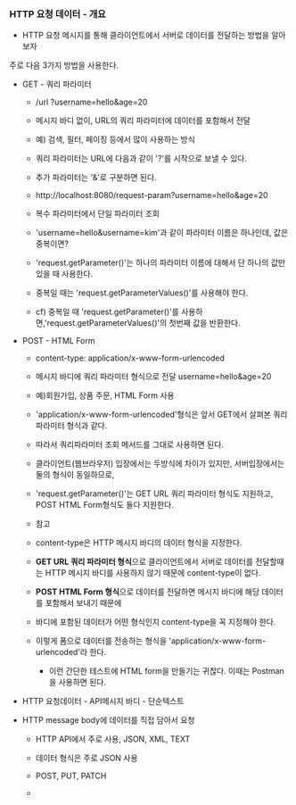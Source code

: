 ### HTTP 요청 데이터 - 개요
* HTTP 요청 메시지를 통해 클라이언트에서 서버로 데이터를 전달하는 방법을 알아보자

주로 다음 3가지 방법을 사용한다.
* GET - 쿼리 파라미터
  * /url ?username=hello&age=20
  * 메시지 바디 없이, URL의 쿼리 파라미터에 데이터를 포함해서 전달
  * 예) 검색, 필터, 페이징 등에서 많이 사용하는 방식
  * 쿼리 파라미터는 URL에 다음과 같이 '?'를 시작으로 보낼 수 있다.
  * 추가 파라미터는 '&'로 구분하면 된다.
  * http://localhost:8080/request-param?username=hello&age=20

  * 복수 파라미터에서 단일 파라미터 조회
  * 'username=hello&username=kim'과 같이 파라미터 이름은 하나인데, 값은 중복이면?
  * 'request.getParameter()'는 하나의 파라미터 이름에 대해서 단 하나의 값만 있을 때 사용한다.
  * 중복일 때는 'request.getParameterValues()'를 사용해야 한다.
  * cf) 중복일 때 'request.getParameter()'를 사용하면,'request.getParameterValues()'의 첫번째 값을 반환한다.

* POST - HTML Form
  * content-type: application/x-www-form-urlencoded
  * 메시지 바디에 쿼리 파라미터 형식으로 전달 username=hello&age=20
  * 예)회원가입, 상품 주문, HTML Form 사용

  * 'application/x-www-form-urlencoded'형식은 앞서 GET에서 살펴본 쿼리 파라미터 형식과 같다.
  * 따라서 쿼리파라미터 조회 메서드를 그대로 사용하면 된다.
  * 클라이언트(웹브라우저) 입장에서는 두방식에 차이가 있지만, 서버입장에서는 둘의 형식이 동일하므로,
  * 'request.getParameter()'는 GET URL 쿼리 파라미터 형식도 지원하고, POST HTML Form형식도 둘다 지원한다.

  * 참고
  * content-type은  HTTP 메시지 바디의 데이터 형식을 지정한다.
  * **GET URL 쿼리 파라미터 형식**으로 클라이언트에서 서버로 데이터를 전달할때는 HTTP 메시지 바디를 사용하지 않기 때문에 content-type이 없다.
  * **POST HTML Form 형식**으로 데이터를 전달하면 메시지 바디에 해당 데이터를 포함해서 보내기 때문에 
  * 바디에 포함된 데이터가 어떤 형식인지 content-type을 꼭 지정해야 한다. 
  * 이렇게 폼으로 데이터를 전송하는 형식을 'application/x-www-form-urlencoded'라 한다.
    * 이런 간단한 테스트에 HTML form을 만들기는 귀찮다. 이때는 Postman을 사용하면 된다.


* HTTP 요청데이터 - API메시지 바디 - 단순텍스트
* HTTP message body에 데이터를 직접 담아서 요청
  * HTTP API에서 주로 사용, JSON, XML, TEXT
  * 데이터 형식은 주로 JSON 사용
  * POST, PUT, PATCH

  *